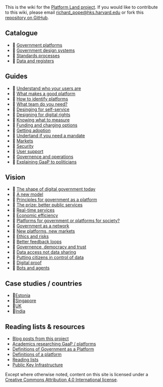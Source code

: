 <!-- TITLE: Welcome to the Platform Land Wiki -->

This is the wiki for the [Platform Land project](https://www.platformland.org). If you would like to contribute to this wiki, please email [richard_pope@hks.harvard.edu](mailto:richard_pope@hks.harvard.edu) or fork this [repository on GitHub](https://github.com/memespring/wiki-platformland-content).

## Catalogue
* 📙 [Government platforms](government-platforms)
* 📕 [Government design systems](government-design-systems) 
* 📕 [Standards processes](standards)
* 📕 [Data and registers](registers)


## Guides
* 📙 [Understand who your users are](users)
* 📕 [What makes a good platform](good-platforms)
* 📕 [How to identify platforms](identifying-platforms)
* 📕 [What team do you need?](teams)
* 📕 [Desinging for self-service](documentation)
* 📕 [Designing for digital rights](designing-for-digital-rights)
* 📕 [Knowing what to measure](what-to-measure)
* 📕 [Funding and charging options](funding)
* 📕 [Getting adoption](adoption)
* 📕 [Undertand if you need a mandate](mandates)
* 📕 [Markets](markets)
* 📕 [Security](security)
* 📕 [User support](user-support)
* 📕 [Governence and operations](governence)
* 📙 [Explaining GaaP to politicians](explaining)

## Vision

* 📙 [The shape of digital government today](digital-government-today)
* 📕 [A new model](digital-government-tomorrow)
* 📕 [Principles for government as a platform](principles)
* 📕 [The prize: better public services](service-design)
* 📙 [Real-time services](real-time)
* 📕 [Economic efficiency](econimics)
* 📙 [Platforms for government or platforms for society?](government-society)
* 📕 [Government as a network](government-as-a-network)
* 📙 [New platforms, new markets](new-markets)
* 📕 [Ethics and risks](risks)
* 📕 [Better feedback loops](anlytics-policy)
* 📕 [Governence, democracy and trust](democracy)
* 📕 [Data access not data sharing](data-access)
* 📕 [Putting citizens in control of data](citizens-data)
* 📙 [Digital proof](digital-proof)
* 📕 [Bots and agents](bots-and-agents)

## Case studies / countries
* 📕[Estonia](estonia)
* 📕[Singapore](singapore)
* 📕[UK](uk)
* 📙[India](india)

## Reading lists & resources
* [Blog posts from this project](project-blogposts)
* [Academics researching GaaP / platforms](researchers)
* [Definitions of Government as a Platform](definitions-gaap)
* [Definitions of a platform](definitions-platform)
* [Reading lists](reading-lists)
* [Public Key Infrastructure](pki)

Except where otherwise noted, content on this site is licensed under a [Creative Commons Attribution 4.0 International license](https://creativecommons.org/licenses/by-nc/4.0/).
